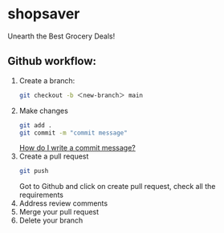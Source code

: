 # shopsaver
Unearth the Best Grocery Deals!

## Github workflow:
1. Create a branch:
   ```bash
   git checkout -b ＜new-branch＞ main
   ```
2. Make changes
   ```bash
   git add .
   git commit -m "commit message"
   ```
   [How do I write a commit message?](https://www.conventionalcommits.org/en/v1.0.0/)
3. Create a pull request
   ```bash
   git push
   ```
   Got to Github and click on create pull request, check all the requirements
4. Address review comments
5. Merge your pull request
6. Delete your branch
